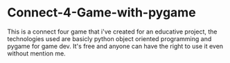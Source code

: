 # Connect-4-Game-with-pygame
This is a connect four game that i've created for an educative project,
the technologies used are basicly python object oriented programming and pygame for game dev.
It's free and anyone can have the right to use it even without mention me.
